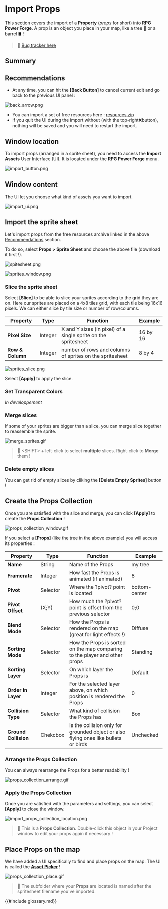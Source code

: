 # Import Props

This section covers the import of a **Property** (*props* for short) into **RPG Power Forge**. A prop is an object you place in your map, like a tree 🌳 or a barrel 🛢️ !

> 🐞 [Bug tracker here](https://trello.com/b/PIzgsYov/rpg-power-forge-road-map)

## Summary

## Recommendations
- At any time, you can hit the **[Back Button]** to cancel current edit and go back to the previous UI panel :

![back_arrow.png](./../media/import/back_arrow.png)
- You can import a set of free resources here : [resources.zip](./../media/zip/resources.zip)
- If you quit the UI during the import without (with the top-right❌button), nothing will be saved and you will need to restart the import.

## Window location

To import props (arranged in a sprite sheet), you need to access the **Import Assets** User Interface (UI). It is located under the **RPG Power Forge** menu.

![import_button.png](./../media/import/import_button.png)

## Window content

The UI let you choose what kind of assets you want to import.

![import_ui.png](./../media/import/import_ui.PNG)


## Import the sprite sheet

Let's import props from the free resources archive linked in the above [Recommendations](#recommendations) section.

To do so, select **Props > Sprite Sheet** and choose the above file (download it first !).

![spitesheet.png](./../media/import/import_props_select_spritesheet.PNG)

![sprites_window.png](./../media/import/sprites_window.png)


### Slice the sprite sheet

Select **[Slice]** to be able to slice your sprites according to the grid they are on. Here our sprites are placed on a 4x8 tiles grid, with each tile being 16x16 pixels. We can either slice by tile size or number of row/columns.

Property|Type|Function|Example
--------|--------|--------|--------
**Pixel Size**|Integer|X and Y sizes (in pixel) of a single sprite on the spritesheet|16 by 16
**Row & Column** |Integer|number of rows and columns of sprites on the spritesheet|8 by 4

![sprites_slice.png](./../media/import/sprites_slice_window.png)

Select **[Apply]** to apply the slice.


### Set Transparent Colors

*In developpement*


### Merge slices

If some of your sprites are bigger than a slice, you can merge slice together to reassemble the sprite.

![merge_sprites.gif](./../media/import/merge_sprites.gif)

> 🐲 \<SHIFT\> + left-click to select **multiple** slices. Right-click to **Merge** them !


### Delete empty slices

You can get rid of empty slices by cliking the **[Delete Empty Sprites]** button !


## Create the Props Collection

Once you are satisfied with the slice and merge, you can click **[Apply]** to create the **Props Collection** !

![props_collection_window.gif](./../media/import/props_collection_window.gif)

If you select a **[Props]** (like the tree in the above example) you will access its properties :

Property|Type|Function|Example
--------|--------|--------|--------
**Name**|String|Name of the Props|my tree
**Framerate** |Integer|How fast the Props is animated (if animated)|8
**Pivot** |Selector | Where the ?pivot? point is located| bottom-center
**Pivot Offset** | (X;Y) | How much the ?pivot? point is offset from the previous selector| 0;0
**Blend Mode** | Selector | How the Props is rendered on the map (great for light effects !)| Diffuse
**Sorting Mode** | Selector | How the Props is sorted on the map comparing to the player and other props| Standing
**Sorting Layer** | Selector | On which layer the Props is| Default
**Order in Layer** | Integer | For the selected layer above, on which position is rendered the Props| 0
**Collision Type** | Selector | What kind of collision the Props has| Box
**Ground Collision** | Chekcbox | Is the collision only for grounded object or also flying ones like bullets or birds| Unchecked


### Arrange the Props Collection

You can always rearrange the Props for a better readability !

![props_collection_arrange.gif](./../media/import/props_collection_arrange.gif)


### Apply the Props Collection
Once you are satisfied with the parameters and settings, you can select **[Apply]** to close the window.

![import_props_collection_location.png](./../media/import/import_props_collection_location.png)


> 🐲 This is a **Props Collection**. Double-click this object in your Project window to edit your props again if necessary !

## Place Props on the map

We have added a UI specifically to find and place props on the map. The UI is called the **[Asset Picker](./place_props.md)** ! 

![props_collection_place.gif](./../media/import/props_collection_place.gif)

> 🐲 The subfolder where your **Props** are located is named after the spritesheet filename you've imported.

{{#include glossary.md}}